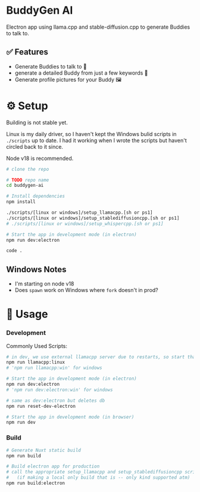 # BuddyGen AI

Electron app using llama.cpp and stable-diffusion.cpp to generate Buddies to talk to.

## ✅ Features

- Generate Buddies to talk to 🤖
- generate a detailed Buddy from just a few keywords 📝
- Generate profile pictures for your Buddy 🖼️

# ⚙️ Setup

Building is not stable yet.

Linux is my daily driver, so I haven't kept the Windows bulid scripts in `./scripts` up to date. I had it working when I wrote the scripts but haven't circled back to it since.

Node v18 is recommended.

```bash
# clone the repo

# TODO repo name
cd buddygen-ai

# Install dependencies
npm install

./scripts/[linux or windows]/setup_llamacpp.[sh or ps1]
./scripts/[linux or windows]/setup_stablediffusioncpp.[sh or ps1]
# ./scripts/[linux or windows]/setup_whispercpp.[sh or ps1]

# Start the app in development mode (in electron)
npm run dev:electron

code .
```

## Windows Notes

- I'm starting on node v18
- Does `spawn` work on Windows where `fork` doesn't in prod?


# 📡 Usage

### Development

Commonly Used Scripts:

```bash
# in dev, we use external llamacpp server due to restarts, so start that:
npm run llamacpp:linux
# 'npm run llamacpp:win' for windows

# Start the app in development mode (in electron)
npm run dev:electron
# 'npm run dev:electron:win' for windows

# same as dev:electron but deletes db
npm run reset-dev-electron

# Start the app in development mode (in browser)
npm run dev
```

### Build

```bash
# Generate Nuxt static build
npm run build

# Build electron app for production
# call the appropriate setup_llamacpp and setup_stablediffusioncpp scripts before building
# 	(if making a local only build that is -- only kind supported atm)
npm run build:electron
```
